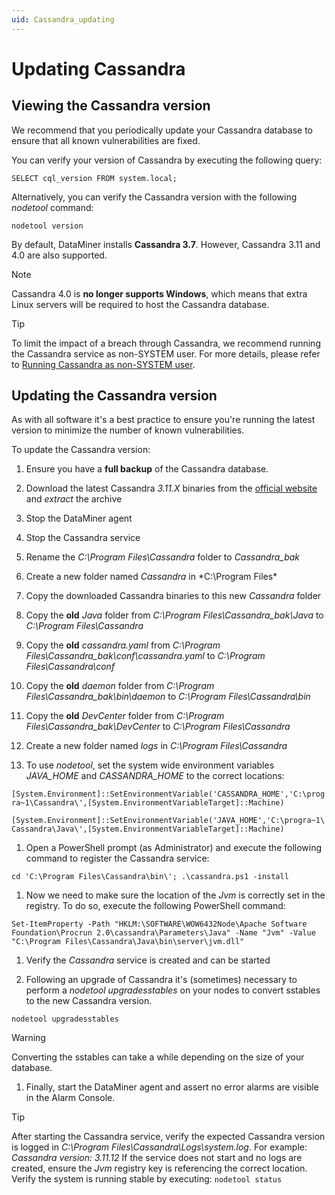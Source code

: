 ```yaml
---
uid: Cassandra_updating
---
```


# Updating Cassandra

## Viewing the Cassandra version

We recommend that you periodically update your Cassandra database to ensure that all known vulnerabilities are fixed.

You can verify your version of Cassandra by executing the following query:

`SELECT cql_version FROM system.local;`

Alternatively, you can verify the Cassandra version with the following *nodetool* command:

`nodetool version`

By default, DataMiner installs **Cassandra 3.7**. However, Cassandra 3.11 and 4.0 are also supported.

> [!NOTE]
> Cassandra 4.0 is **no longer supports Windows**, which means that extra Linux servers will be required to host the Cassandra database.

> [!TIP]
> To limit the impact of a breach through Cassandra, we recommend running the Cassandra service as non-SYSTEM user. For more details, please refer to [Running Cassandra as non-SYSTEM user](xref:Running_Cassandra_as_non-SYSTEM_user).

## Updating the Cassandra version

As with all software it's a best practice to ensure you're running the latest version to minimize the number of known vulnerabilities.

To update the Cassandra version:

1. Ensure you have a **full backup** of the Cassandra database.

1. Download the latest Cassandra *3.11.X* binaries from the [official website](https://cassandra.apache.org/_/download.html) and *extract* the archive

1. Stop the DataMiner agent

1. Stop the Cassandra service

1. Rename the *C:\Program Files\Cassandra* folder to *Cassandra_bak*

1. Create a new folder named *Cassandra* in *C:\Program Files\*

1. Copy the downloaded Cassandra binaries to this new *Cassandra* folder

1. Copy the **old** *Java* folder from *C:\Program Files\Cassandra_bak\Java* to *C:\Program Files\Cassandra*

1. Copy the **old** *cassandra.yaml* from *C:\Program Files\Cassandra_bak\conf\cassandra.yaml* to *C:\Program Files\Cassandra\conf*

1. Copy the **old** *daemon* folder from *C:\Program Files\Cassandra_bak\bin\daemon* to *C:\Program Files\Cassandra\bin*

1. Copy the **old** *DevCenter* folder from *C:\Program Files\Cassandra_bak\DevCenter* to *C:\Program Files\Cassandra*

1. Create a new folder named *logs* in *C:\Program Files\Cassandra*

1. To use *nodetool*, set the system wide environment variables *JAVA_HOME* and *CASSANDRA_HOME* to the correct locations:

`[System.Environment]::SetEnvironmentVariable('CASSANDRA_HOME','C:\progra~1\Cassandra\',[System.EnvironmentVariableTarget]::Machine)`

`[System.Environment]::SetEnvironmentVariable('JAVA_HOME','C:\progra~1\Cassandra\Java\',[System.EnvironmentVariableTarget]::Machine)`

1. Open a PowerShell prompt (as Administrator) and execute the following command to register the Cassandra service:

`cd 'C:\Program Files\Cassandra\bin\'; .\cassandra.ps1 -install`

1. Now we need to make sure the location of the *Jvm* is correctly set in the registry. To do so, execute the following PowerShell command:

`Set-ItemProperty -Path "HKLM:\SOFTWARE\WOW6432Node\Apache Software Foundation\Procrun 2.0\cassandra\Parameters\Java" -Name "Jvm" -Value "C:\Program Files\Cassandra\Java\bin\server\jvm.dll"`

1. Verify the *Cassandra* service is created and can be started

1. Following an upgrade of Cassandra it's (sometimes) necessary to perform a *nodetool upgradesstables* on your nodes to convert sstables to the new Cassandra version. 

`nodetool upgradesstables`

> [!WARNING]
> Converting the sstables can take a while depending on the size of your database.

1. Finally, start the DataMiner agent and assert no error alarms are visible in the Alarm Console.

> [!TIP]
> After starting the Cassandra service, verify the expected Cassandra version is logged in *C:\Program Files\Cassandra\Logs\system.log*. For example: *Cassandra version: 3.11.12*
> If the service does not start and no logs are created, ensure the *Jvm* registry key is referencing the correct location.
> Verify the system is running stable by executing: `nodetool status`
